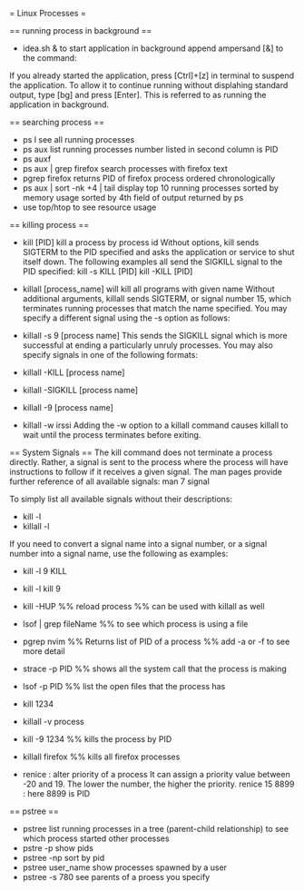 = Linux Processes =

== running process in background ==
* idea.sh &
to start application in background append ampersand [&] to the command:

If you already started the application, press [Ctrl]+[z] in terminal to suspend the application. To allow it to continue running without displahing standard output, type [bg] and press [Enter]. This is referred to as running the application in background.

== searching process ==
* ps l
see all running processes
* ps aux
list running processes
number listed in second column is PID
* ps auxf
* ps aux | grep firefox
search processes with firefox text
* pgrep firefox
returns PID of firefox process ordered chronologically
* ps aux | sort -nk +4 | tail
display top 10 running processes sorted by memory usage
sorted by 4th field of output returned by ps
* use top/htop to see resource usage

== killing process ==
* kill [PID]
kill a process by process id
Without options, kill sends SIGTERM to the PID specified and asks the application or service to shut itself down.
The following examples all send the SIGKILL signal to the PID specified:
kill -s KILL [PID]
kill -KILL [PID]

* killall [process_name]
will kill all programs with given name
Without additional arguments, killall sends SIGTERM, or signal number 15, which terminates running processes that match the name specified. You may specify a different signal using the -s option as follows:
* killall -s 9 [process name]
This sends the SIGKILL signal which is more successful at ending a particularly unruly processes. You may also specify signals in one of the following formats:
* killall -KILL [process name]
* killall -SIGKILL [process name]
* killall -9 [process name]
* killall -w irssi
Adding the -w option to a killall command causes killall to wait until the process terminates before exiting.

== System Signals ==
The kill command does not terminate a process directly. Rather, a signal is sent to the process where the process will have instructions to follow if it receives a given signal. The man pages provide further reference of all available signals:
man 7 signal

To simply list all available signals without their descriptions:
* kill -l
* killall -l

If you need to convert a signal name into a signal number, or a signal number into a signal name, use the following as examples:
* kill -l 9
KILL
* kill -l kill
9



* kill -HUP
%% reload process
%% can be used with killall as well


* lsof | grep fileName
%% to see which process is using a file

* pgrep nvim
%% Returns list of PID of a process
%% add -a or -f to see more detail

* strace -p PID
%% shows all the system call that the process is making
* lsof -p PID
%% list the open files that the process has
* kill 1234
* killall -v process
* kill -9 1234
%% kills the process by PID

* killall firefox
%% kills all firefox processes

* renice : alter priority of a process
It can assign a priority value between -20 and 19. The lower the number, the higher the priority.
renice 15 8899 : here 8899 is PID


== pstree ==
* pstree
list running processes in a tree (parent-child relationship) to see which process started other processes
* pstre -p
show pids
* pstree -np
sort by pid
* pstree user_name
show processes spawned by a user
* pstree -s 780
see parents of a proess you specify
